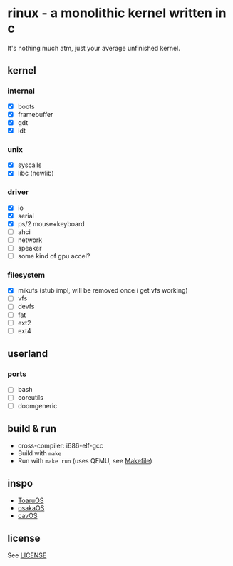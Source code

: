 # rinux - a monolithic kernel written in c
It's nothing much atm, just your average unfinished kernel.

## kernel
### internal
- [x] boots
- [x] framebuffer
- [x] gdt
- [x] idt

### unix
- [x] syscalls
- [x] libc (newlib)

### driver
- [x] io
- [x] serial
- [x] ps/2 mouse+keyboard 
- [ ] ahci
- [ ] network
- [ ] speaker
- [ ] some kind of gpu accel?

### filesystem
- [x] mikufs (stub impl, will be removed once i get vfs working)
- [ ] vfs
- [ ] devfs
- [ ] fat
- [ ] ext2
- [ ] ext4

## userland
### ports
- [ ] bash
- [ ] coreutils
- [ ] doomgeneric

## build & run

- cross-compiler: i686-elf-gcc
- Build with `make`
- Run with `make run` (uses QEMU, see [Makefile](Makefile))

## inspo

- [ToaruOS](https://github.com/klange/toaruos)
- [osakaOS](https://github.com/pac-ac/osakaOS)
- [cavOS](https://github.com/malwarepad/cavOS)

## license

See [LICENSE](LICENSE)